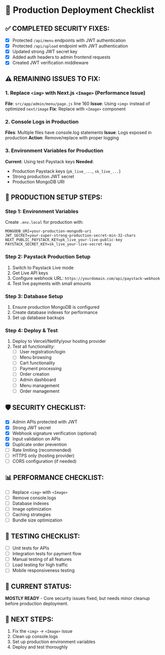 # 🚀 Production Deployment Checklist

## ✅ COMPLETED SECURITY FIXES:
- [x] Protected `/api/menu` endpoints with JWT authentication
- [x] Protected `/api/upload` endpoint with JWT authentication  
- [x] Updated strong JWT secret key
- [x] Added auth headers to admin frontend requests
- [x] Created JWT verification middleware

## ⚠️ REMAINING ISSUES TO FIX:

### 1. Replace `<img>` with Next.js `<Image>` (Performance Issue)
**File**: `src/app/admin/menu/page.js` line 160
**Issue**: Using `<img>` instead of optimized `next/image`
**Fix**: Replace with `<Image>` component

### 2. Console Logs in Production
**Files**: Multiple files have console.log statements
**Issue**: Logs exposed in production
**Action**: Remove/replace with proper logging

### 3. Environment Variables for Production
**Current**: Using test Paystack keys
**Needed**: 
- Production Paystack keys (`pk_live_...`, `sk_live_...`)
- Strong production JWT secret
- Production MongoDB URI

## 🔧 PRODUCTION SETUP STEPS:

### Step 1: Environment Variables
Create `.env.local` for production with:
```env
MONGODB_URI=your-production-mongodb-uri
JWT_SECRET=your-super-strong-production-secret-min-32-chars
NEXT_PUBLIC_PAYSTACK_KEY=pk_live_your-live-public-key
PAYSTACK_SECRET_KEY=sk_live_your-live-secret-key
```

### Step 2: Paystack Production Setup
1. Switch to Paystack Live mode
2. Get Live API keys
3. Configure webhook URL: `https://yourdomain.com/api/paystack-webhook`
4. Test live payments with small amounts

### Step 3: Database Setup
1. Ensure production MongoDB is configured
2. Create database indexes for performance
3. Set up database backups

### Step 4: Deploy & Test
1. Deploy to Vercel/Netlify/your hosting provider
2. Test all functionality:
   - [ ] User registration/login
   - [ ] Menu browsing
   - [ ] Cart functionality  
   - [ ] Payment processing
   - [ ] Order creation
   - [ ] Admin dashboard
   - [ ] Menu management
   - [ ] Order management

## 🛡️ SECURITY CHECKLIST:
- [x] Admin APIs protected with JWT
- [x] Strong JWT secret
- [x] Webhook signature verification (optional)
- [x] Input validation on APIs
- [x] Duplicate order prevention
- [ ] Rate limiting (recommended)
- [ ] HTTPS only (hosting provider)
- [ ] CORS configuration (if needed)

## 📊 PERFORMANCE CHECKLIST:
- [ ] Replace `<img>` with `<Image>`
- [ ] Remove console.logs
- [ ] Database indexes
- [ ] Image optimization
- [ ] Caching strategies
- [ ] Bundle size optimization

## 🧪 TESTING CHECKLIST:
- [ ] Unit tests for APIs
- [ ] Integration tests for payment flow
- [ ] Manual testing of all features
- [ ] Load testing for high traffic
- [ ] Mobile responsiveness testing

## 🚨 CURRENT STATUS: 
**MOSTLY READY** - Core security issues fixed, but needs minor cleanup before production deployment.

## 🎯 NEXT STEPS:
1. Fix the `<img>` → `<Image>` issue
2. Clean up console.logs  
3. Set up production environment variables
4. Deploy and test thoroughly